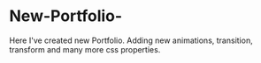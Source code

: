 # New-Portfolio-
Here I've created new Portfolio. Adding new animations, transition, transform and many more css properties.
